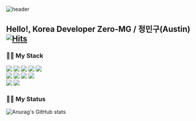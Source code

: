 ![header](https://capsule-render.vercel.app/api?type=Rect&color=0:43cda2,100:185a9d&fontColor=ffffff&height=150&section=header&fontSize=60&text=Zero-MG&fontAlignY=45&desc=Welcom%20K-Developer%20GitHub%20Repository&descAlignY=72)

## Hello!, Korea Developer Zero-MG / 정민구(Austin)  [![Hits](https://hits.seeyoufarm.com/api/count/incr/badge.svg?url=https%3A%2F%2Fgithub.com%2FZero-MG%2FBlog_bord&count_bg=%2379C83D&title_bg=%23555555&icon=smugmug.svg&icon_color=%23E7E7E7&title=Hi&edge_flat=true)](https://hits.seeyoufarm.com)


### 👨‍🔧 My Stack
<div>
  <span>
    <img src="https://img.shields.io/badge/Java-007396?style=flat&logo=Conda-Forge&logoColor=white" />
    <img src="https://img.shields.io/badge/SpringBoot-6DB33F?style=flat&logo=SpringBoot&logoColor=white"/>
    <img src="https://img.shields.io/badge/Spring-6DB33F?style=flat&logo=Spring&logoColor=white"/>
    <img src="https://img.shields.io/badge/MySQL-4479A1?style=flat&logo=MySQL&logoColor=white" />
    <img src="https://img.shields.io/badge/PostgreSQL-4169E1?style=flat&logo=PostgreSQL&logoColor=white" />
  </span>
  <br>
  <span>
    <img src="https://img.shields.io/badge/HTML5-E34F26?style=flat&logo=HTML5&logoColor=white" />
    <img src="https://img.shields.io/badge/JavaScript-F7DF1E?style=flat&logo=JavaScript&logoColor=white" />
    <img src="https://img.shields.io/badge/jQuery-0769AD?style=flat&logo=jQuery&logoColor=white"/>
    <img src="https://img.shields.io/badge/Axios-5A29E4?style=flat&logo=Axios&logoColor=white"/>
  </span>
  <br>
  <span>
    <img src="https://img.shields.io/badge/Postman-FF6C37?style=flat&logo=Postman&logoColor=white" />
    <img src="https://img.shields.io/badge/Photoshop-31A8FF?style=flat&logo=AdobePhotoshop&logoColor=white" />
  </span>
</div>


### 👨‍💻 My Status
![Anurag's GitHub stats](https://github-readme-stats.vercel.app/api?username=Zero-MG&show_icons=true&theme=transparent)

